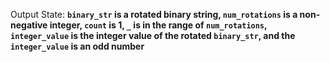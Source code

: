 Output State: **`binary_str` is a rotated binary string, `num_rotations` is a non-negative integer, `count` is 1, `_` is in the range of `num_rotations`, `integer_value` is the integer value of the rotated `binary_str`, and the `integer_value` is an odd number**